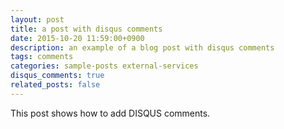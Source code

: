 ```yaml
---
layout: post
title: a post with disqus comments
date: 2015-10-20 11:59:00+0900
description: an example of a blog post with disqus comments
tags: comments
categories: sample-posts external-services
disqus_comments: true
related_posts: false
---
```


This post shows how to add DISQUS comments.
